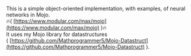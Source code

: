 This is a simple object-oriented implementation, with examples, of neural networks in Mojo.  
🔥( [https://www.modular.com/max/mojo](https://www.modular.com/max/mojo) )🔥  
It uses my Mojo library for datastructures   
( [https://github.com/Mathprogrammer5/Mojo-Datastruct](https://github.com/Mathprogrammer5/Mojo-Datastruct) ).  
